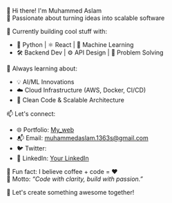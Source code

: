 👋 Hi there! I'm Muhammed Aslam  
🚀 Passionate about turning ideas into scalable software

🔭 Currently building cool stuff with:
- 🐍 Python | ⚛️ React | 🧠 Machine Learning
- 🛠️ Backend Dev | ⚙️ API Design | 🧩 Problem Solving

🌱 Always learning about:
- 💡 AI/ML Innovations
- ☁️ Cloud Infrastructure (AWS, Docker, CI/CD)
- 🎨 Clean Code & Scalable Architecture

📫 Let's connect:
- 🌐 Portfolio: [My_web](https://my-web-tau-silk.vercel.app/)
- 📬 Email: muhammedaslam.1363s@gmail.com
- 🐦 Twitter: 
- 💼 LinkedIn: [Your LinkedIn](www.linkedin.com/in/aslam-sadique-433795348)

💬 Fun fact: I believe coffee + code = ❤️  
📌 Motto: *“Code with clarity, build with passion.”*

🌟 Let's create something awesome together!
